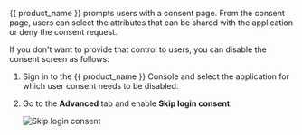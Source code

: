 <!-- markdownlint-disable-next-line -->
{{ product_name }} prompts users with a consent page. From the consent page, users can select the attributes that can be shared with the application or deny the consent request.

If you don't want to provide that control to users, you can disable the consent screen as follows:

1. Sign in to the {{ product_name }} Console and select the application for which user consent needs to be disabled.
2. Go to the **Advanced** tab and enable **Skip login consent**.

   ![Skip login consent]({{base_path}}/assets/img/guides/applications/attributes/skip-login-consent.png)
